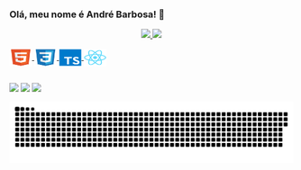 ### Olá, meu nome é André Barbosa! 👋
<div align="center">
  <a href="https://github.com/AOBarbosa">
  <img height="180em" src="https://github-readme-stats.vercel.app/api?username=AOBarbosa&show_icons=true&theme=dark&include_all_commits=true&count_private=true"/>
  <img height="180em" src="https://github-readme-stats.vercel.app/api/top-langs/?username=AOBarbosa&layout=compact&langs_count=7&theme=dark"/>
</div>
  
  <div style="display: inline_block"><br>
  <img align="center" alt="Andre-HTML" height="30" width="40" src="https://raw.githubusercontent.com/devicons/devicon/master/icons/html5/html5-original.svg">
  <img align="center" alt="Andre-CSS" height="30" width="40" src="https://raw.githubusercontent.com/devicons/devicon/master/icons/css3/css3-original.svg">
  <img align="center" alt="Andre-Ts" height="30" width="40" src="https://github.com/devicons/devicon/blob/master/icons/typescript/typescript-original.svg">
    <img align="center" alt="Andre-react" height="30" width="40" src="https://github.com/devicons/devicon/blob/master/icons/react/react-original.svg">
</div>
  
  ##
 
<div> 
  <a href="https://www.instagram.com/andre_deoliveira/" target="_blank"><img src="https://img.shields.io/badge/-Instagram-%23E4405F?style=for-the-badge&logo=instagram&logoColor=white" target="_blank"></a> 
  <a href = "mailto:andre.barbosa.076@ufrn.edu.br"><img src="https://img.shields.io/badge/-Gmail-%23333?style=for-the-badge&logo=gmail&logoColor=white" target="_blank"></a>
  <a href="https://www.linkedin.com/in/andre-o-barbosa/" target="_blank"><img src="https://img.shields.io/badge/-LinkedIn-%230077B5?style=for-the-badge&logo=linkedin&logoColor=white" target="_blank"></a> 
 
  ![Snake animation](https://github.com/AOBarbosa/AOBarbosa/blob/output/github-contribution-grid-snake.svg)
 
</div>
